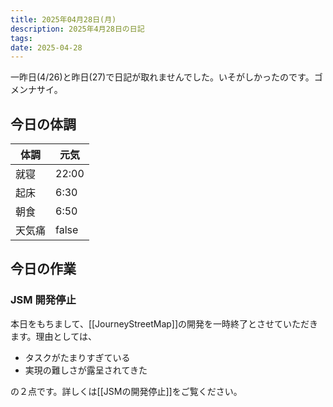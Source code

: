 ```yaml
---
title: 2025年04月28日(月)
description: 2025年4月28日の日記
tags: 
date: 2025-04-28
---
```

一昨日(4/26)と昨日(27)で日記が取れませんでした。いそがしかったのです。ゴメンナサイ。

## 今日の体調

| 体調  | 元気    |
| --- | ----- |
| 就寝  | 22:00 |
| 起床  | 6:30  |
| 朝食  | 6:50  |
| 天気痛 | false |

## 今日の作業
### JSM 開発停止
本日をもちまして、[[JourneyStreetMap]]の開発を一時終了とさせていただきます。理由としては、
- タスクがたまりすぎている
- 実現の難しさが露呈されてきた

の２点です。詳しくは[[JSMの開発停止]]をご覧ください。